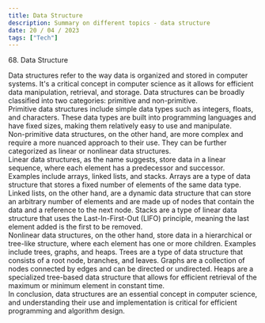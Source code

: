 ```yaml
---
title: Data Structure
description: Summary on different topics - data structure
date: 20 / 04 / 2023
tags: ["Tech"]
---
```


<p>68. Data Structure</p>

<p> Data structures refer to the way data is organized and stored in computer systems. It's a critical concept in computer science as it allows for efficient data manipulation, retrieval, and storage. Data structures can be broadly classified into two categories: primitive and non-primitive.
<br />
Primitive data structures include simple data types such as integers, floats, and characters. These data types are built into programming languages and have fixed sizes, making them relatively easy to use and manipulate.
<br />
Non-primitive data structures, on the other hand, are more complex and require a more nuanced approach to their use. They can be further categorized as linear or nonlinear data structures.
<br />
Linear data structures, as the name suggests, store data in a linear sequence, where each element has a predecessor and successor. Examples include arrays, linked lists, and stacks. Arrays are a type of data structure that stores a fixed number of elements of the same data type. Linked lists, on the other hand, are a dynamic data structure that can store an arbitrary number of elements and are made up of nodes that contain the data and a reference to the next node. Stacks are a type of linear data structure that uses the Last-In-First-Out (LIFO) principle, meaning the last element added is the first to be removed.
<br />
Nonlinear data structures, on the other hand, store data in a hierarchical or tree-like structure, where each element has one or more children. Examples include trees, graphs, and heaps. Trees are a type of data structure that consists of a root node, branches, and leaves. Graphs are a collection of nodes connected by edges and can be directed or undirected. Heaps are a specialized tree-based data structure that allows for efficient retrieval of the maximum or minimum element in constant time.
<br />
In conclusion, data structures are an essential concept in computer science, and understanding their use and implementation is critical for efficient programming and algorithm design.
</p>
